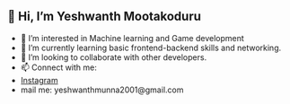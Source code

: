 ## 👋 Hi, I’m Yeshwanth Mootakoduru
- 👀 I’m interested in Machine learning and Game development
- 🌱 I’m currently learning basic frontend-backend skills and networking.
- 💞️ I’m looking to collaborate with other developers.
- 📫 Connect with me: <ul>
<li><a href="https://www.instagram.com/yeshwanth_munna/">Instagram</a></li>
<li>mail me: yeshwanthmunna2001@gmail.com</li>
</ul>
